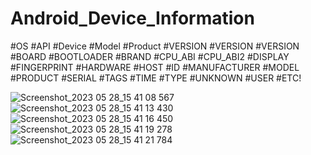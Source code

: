 # Android_Device_Information
#OS
#API
#Device
#Model
#Product
#VERSION
#VERSION
#VERSION
#BOARD
#BOOTLOADER
#BRAND
#CPU_ABI
#CPU_ABI2
#DISPLAY
#FINGERPRINT
#HARDWARE
#HOST
#ID
#MANUFACTURER
#MODEL
#PRODUCT
#SERIAL
#TAGS
#TIME
#TYPE
#UNKNOWN
#USER
#ETC!

![Screenshot_2023 05 28_15 41 08 567](https://github.com/Asadullah-nadeem/Android_Device_Information/assets/88024587/43bc91d6-66c1-42f9-b4e0-73a1f5e99507)
![Screenshot_2023 05 28_15 41 13 430](https://github.com/Asadullah-nadeem/Android_Device_Information/assets/88024587/94a09f6e-9c81-46ec-8ada-f9819470ae59)
![Screenshot_2023 05 28_15 41 16 450](https://github.com/Asadullah-nadeem/Android_Device_Information/assets/88024587/11c2ced3-25a6-4777-86e4-5be41a32c805)
![Screenshot_2023 05 28_15 41 19 278](https://github.com/Asadullah-nadeem/Android_Device_Information/assets/88024587/96bc7df4-fbf4-45bb-9155-9a875ff6a8e8)
![Screenshot_2023 05 28_15 41 21 784](https://github.com/Asadullah-nadeem/Android_Device_Information/assets/88024587/4d9c7dad-8306-40dd-b5c9-2724536f8f2c)
